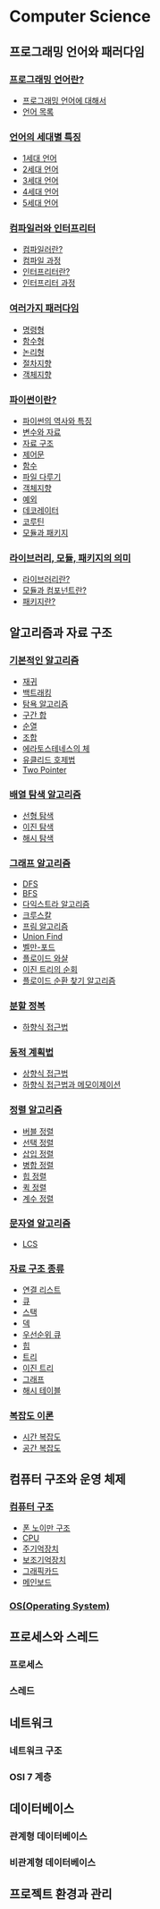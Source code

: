 # Computer Science
## 프로그래밍 언어와 패러다임
### [프로그래밍 언어란?]()
- [프로그래밍 언어에 대해서]()
- [언어 목록]()
### [언어의 세대별 특징]()
- [1세대 언어]()
- [2세대 언어]()
- [3세대 언어]()
- [4세대 언어]()
- [5세대 언어]()
### [컴파일러와 인터프리터]()
- [컴파일러란?]()
- [컴파일 과정]()
- [인터프리터란?]()
- [인터프리터 과정]()
### [여러가지 패러다임]()
- [명령형]()
- [함수형]()
- [논리형]()
- [절차지향]()
- [객체지향]()
### [파이썬이란?]()
- [파이썬의 역사와 특징]()
- [변수와 자료]()
- [자료 구조]()
- [제어문]()
- [함수]()
- [파일 다루기]()
- [객체지향]()
- [예외]()
- [데코레이터]()
- [코루틴]()
- [모듈과 패키지]()
### [라이브러리, 모듈, 패키지의 의미]()
- [라이브러리란?]()
- [모듈과 컴포넌트란?]()
- [패키지란?]()
## 알고리즘과 자료 구조
### [기본적인 알고리즘]()
- [재귀]()
- [백트래킹]()
- [탐욕 알고리즘]()
- [구간 합]()
- [순열]()
- [조합]()
- [에라토스테네스의 체]()
- [유클리드 호제법]()
- [Two Pointer]()
### [배열 탐색 알고리즘]()
- [선형 탐색]()
- [이진 탐색]()
- [해시 탐색]()
### [그래프 알고리즘]()
- [DFS]()
- [BFS]()
- [다익스트라 알고리즘]()
- [크루스칼]()
- [프림 알고리즘]()
- [Union Find]() 
- [벨만-포드]()
- [플로이드 와샬]()
- [이진 트리의 순회]()
- [플로이드 순환 찾기 알고리즘]()
### [분할 정복]()
- [하향식 접근법]()
### [동적 계획법]()
- [상향식 접근법]()
- [하향식 접근법과 메모이제이션]()
### [정렬 알고리즘]()
- [버블 정렬]()
- [선택 정렬]()
- [삽입 정렬]()
- [병합 정렬]()
- [힙 정렬]()
- [퀵 정렬]()
- [계수 정렬]()
### [문자열 알고리즘]()
- [LCS]()
### [자료 구조 종류]()
- [연결 리스트]()
- [큐]()
- [스택]()
- [덱]()
- [우선순위 큐]()
- [힙]()
- [트리]()
- [이진 트리]()
- [그래프]()
- [해시 테이블]()
### [복잡도 이론]()
- [시간 복잡도]()
- [공간 복잡도]()
## 컴퓨터 구조와 운영 체제
### [컴퓨터 구조]()
- [폰 노이만 구조]()
- [CPU]()
- [주기억장치]()
- [보조기억장치]()
- [그래픽카드]()
- [메인보드]()
### [OS(Operating System)]()
## 프로세스와 스레드
### 프로세스
### 스레드
## 네트워크
### 네트워크 구조
### OSI 7 계층
## 데이터베이스
### 관계형 데이터베이스
### 비관계형 데이터베이스
## 프로젝트 환경과 관리
